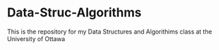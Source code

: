 # Data-Struc-Algorithms
This is the repository for my Data Structures and Algorithims class at the University of Ottawa

